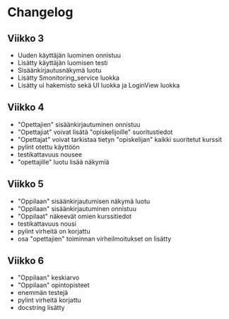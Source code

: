 # Changelog

## Viikko 3

- Uuden käyttäjän luominen onnistuu
- Lisätty käyttäjän luomisen testi
- Sisäänkirjautusnäkymä luotu
- Lisätty Smonitoring_service luokka
- Lisätty ui hakemisto sekä UI luokka ja LoginView luokka 

## Viikko 4

- "Opettajien" sisäänkirjautuminen onnistuu
- "Opettajiat" voivat lisätä "opiskelijoille" suoritustiedot
- "Opettajat" voivat tarkistaa tietyn "opiskelijan" kaikki suoritetut kurssit
- pylint otettu käyttöön
- testikattavuus nousee
- "opettajille" luotu lisää näkymiä

## Viikko 5

- "Oppilaan" sisäänkirjautumisen näkymä luotu
- "Oppilaan" sisäänkirjautuminen onnistuu
- "Oppilaat" näkeevät omien kurssitiedot
- testikattavuus nousi
- pylint virheitä on korjattu
- osa "opettajien" toiminnan virheilmoitukset on lisätty 

## Viikko 6
- "Oppilaan" keskiarvo
- "Oppilaan" opintopisteet
- enemmän testejä
- pylint virheitä korjattu
- docstring lisätty

